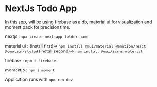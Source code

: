# NextJs Todo App

In this app, will be using firebase as a db, material ui for visualization and moment pack for precision time.


nextjs : `npx create-next-app folder-name`

material ui :
 (install first)=> `npm install @mui/material @emotion/react @emotion/styled`
             (install second)=> `npm install @mui/icons-material`

firebase : `npm i firebase`

momentjs : `npm i moment`

Application runs with `npm run dev`